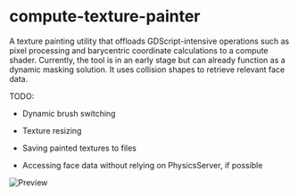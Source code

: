 # compute-texture-painter


A texture painting utility that offloads GDScript-intensive operations such as pixel processing and barycentric coordinate calculations to a compute shader.
Currently, the tool is in an early stage but can already function as a dynamic masking solution.
It uses collision shapes to retrieve relevant face data.

TODO:

- Dynamic brush switching

- Texture resizing

- Saving painted textures to files

- Accessing face data without relying on PhysicsServer, if possible


![Preview](readme_assets/preview.webp)